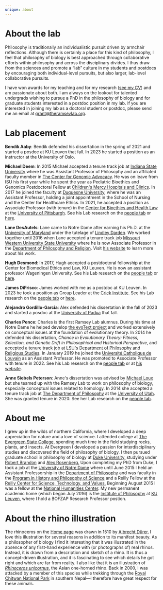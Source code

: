```yaml
---
unique: about
---
```


# About the lab

Philosophy is traditionally an individualistic pursuit driven by armchair reflections. Although there is certainly a place for this kind of philosophy, I feel that philosophy of biology is best approached through collaborative efforts within philosophy and across the disciplinary divides. I thus draw from the sciences and promote a “lab” culture in my students and postdocs by encouraging both individual-level pursuits, but also larger, lab-level collaborative pursuits.

I have won awards for my teaching and for my research ([see my CV](/ramsey-cv.pdf)) and am passionate about both. I am always on the lookout for talented undergrads wishing to pursue a PhD in the philosophy of biology and for graduate students interested in a postdoc position in my lab. If you are interested in joining my lab as a doctoral student or postdoc, please send me an email at <grant@theramseylab.org>. 


# Lab placement

**Bendik Aaby**: Bendik defended his dissertation in the spring of 2021 and started a posdoc at KU Leuven that fall. In 2023 he started a position as an instructor at the University of Oslo.

**Michael Deem**: In 2015 Michael accepted a tenure track job at [Indiana State University](http://cms.indstate.edu) where he was Assistant Professor of Philosophy and an affiliated faculty member in [The Center for Genomic Advocacy](http://www.unboundedpossibilities.com/the-center-for-genomic-advocacy.aspx). He was on leave from ISU his first year while he spent the year as Pediatric Bioethics and Genomics Postdoctoral Fellow at [Children's Mercy Hospitals and Clinics](http://www.childrensmercy.org). In 2017 he joined the faculty at [Duquesne University](http://www.duq.edu), where he was an Assistant Professor, holding a joint appointment in the School of Nursing and the Center for Healthcare Ethics. In 2021, he accepted a position as Associate Professor (with tenure) in the [Center for Bioethics and Health Law](http://bioethics.pitt.edu) at the [University of Pittsburgh](https://www.pitt.edu). See his Lab research on the [people tab](http://www.theramseylab.org/people) or [here](https://www.publichealth.pitt.edu/directory/michael-deem).

**Lane DesAutels**: Lane came to Notre Dame after earning his Ph.D. at the [University of Maryland](http://www.umd.edu) under the tutelage of [Lindley Darden](http://faculty.philosophy.umd.edu/LDarden/). We worked together until 2016 when Lane accepted a tenure track job [Missouri Western University State University](https://www.missouriwestern.edu) where he is now Associate Professor in the [Department of Philosophy and Religion](https://www.missouriwestern.edu/pr/facultystaff-directory/). Visit [his website](https://lanedesautels.wordpress.com) to learn more about his work.

**Hugh Desmond**: In 2017, Hugh accepted a postdoctoral fellowship at the Center for Biomedical Ethics and Law, KU Leuven. He is now an assistant professor Wageningen University. See his Lab research on the [people tab](http://www.theramseylab.org/people) or [here](http://hughdesmond.net/).

**James DiFrisco**: James worked with me as a postdoc at KU Leuven. In 2023 he took a position as Group Leader at the [Crick Institute](https://www.crick.ac.uk). See his Lab research on the [people tab](http://www.theramseylab.org/people) or [here](https://www.crick.ac.uk/research/labs/james-difrisco).

**Alejandro Gordillo-Garcia**: Alex defended his dissertation in the fall of 2023 and started a posdoc at the [University of Padua](https://www.unipd.it/en/) that fall.

**Charles Pence**: Charles is the first Ramsey Lab alumnus. During his time at Notre Dame he helped develop [the evoText project](http://www.evotext.org) and worked extensively on conceptual issues at the foundation of evolutionary theory. In 2014 he defended his dissertation, _Chance in Evolutionary Theory: Fitness, Selection, and Genetic Drift in Philosophical and Historical Perspective_, and accepted a tenure track job at [LSU's](http://www.lsu.edu) [Department of Philosophy and Religious Studies](http://uiswcmsweb.prod.lsu.edu/hss/prs/). In January 2019 he joined the [Université Catholique de Louvain](https://uclouvain.be/fr/index.html) as an Assistant Professor. He was promoted to Associate Professor with tenure in 2022. See his Lab research on the [people tab](http://www.theramseylab.org/people) or at [his website](http://www.charlespence.net).

**Anne Siebels Peterson**: Anne's dissertation was advised by [Michael Loux](http://philosophy.nd.edu/people/michael-loux/) but she teamed up with the  Ramsey Lab to work on philosophy of biology, especially conceptual issues related to homology. In 2014 she accepted a tenure track job at [The Department of Philosophy](http://philosophy.utah.edu) at the [University of Utah](http://www.utah.edu). She was granted tenure in 2020. See her Lab research on the [people tab](http://www.theramseylab.org/people).

# About me

I grew up in the wilds of northern California, where I developed a deep appreciation for nature and a love of science. I attended college at [The Evergreen State College,](http://www.evergreen.edu/) spending much time in the field studying rocks, plants, and insects. At Evergreen I developed a passion for interdisciplinary studies and discovered the field of philosophy of biology. I then pursued graduate school in philosophy of biology at [Duke University,](http://www.duke.edu) studying under [Robert Brandon](https://scholars.duke.edu/person/rbrandon) and [Alex Rosenberg.](https://scholars.duke.edu/person/alexrose) Upon completing my PhD from Duke, I took a job at the [University of Notre Dame](http://www.nd.edu/) where until June 2015 I held an Assistant Professorship in the [Department of Philosophy](http://philosophy.nd.edu/) and was faculty in the [Program in History and Philosophy of Science](http://reilly.nd.edu/history-and-philosophy-of-science/) and a Reilly Fellow at the [Reilly Center for Science, Technology, and Values.](http://reilly.nd.edu) Beginning August 2015 I was a fellow at the [National Humanities Center](http://nationalhumanitiescenter.org). My new permanent academic home (which began July 2016) is the [Institute of Philosophy](http://hiw.kuleuven.be/eng) at [KU Leuven](http://www.kuleuven.be/english), where I hold a BOFZAP Research Professor postion. 




# About the rhino illustration

The rhinoceros on the [Home page](/) was drawn in 1510 by [Albrecht Dürer.](https://en.wikipedia.org/wiki/Albrecht_D%C3%BCrer) I love this illustration for several reasons in addition to its manifest beauty. As a philosopher of biology I find it interesting that it was illustrated in the absence of any first-hand experience with (or photographs of) real rhinos. Instead, it is drawn from a description and sketch of a rhino. It is thus a concept-driven illustration, and it is fascinating to see which details  he got right and which are far from reality. I also like that it is an illustration of [_Rhinoceros unicornus,_](https://en.wikipedia.org/wiki/Indian_Rhinoceros) the Asian one-horned rhino. Back in 2000, I was attacked by a member of this species while trekking through the [Royal Chitwan National Park](https://en.wikipedia.org/wiki/Chitwan_National_Park) in southern Nepal—I therefore have great respect for these animals.


